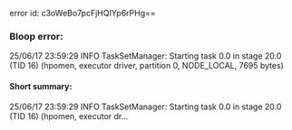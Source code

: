 error id: c3oWeBo7pcFjHQIYp6rPHg==
### Bloop error:

25/06/17 23:59:29 INFO TaskSetManager: Starting task 0.0 in stage 20.0 (TID 16) (hpomen, executor driver, partition 0, NODE_LOCAL, 7695 bytes)
#### Short summary: 

25/06/17 23:59:29 INFO TaskSetManager: Starting task 0.0 in stage 20.0 (TID 16) (hpomen, executor dr...